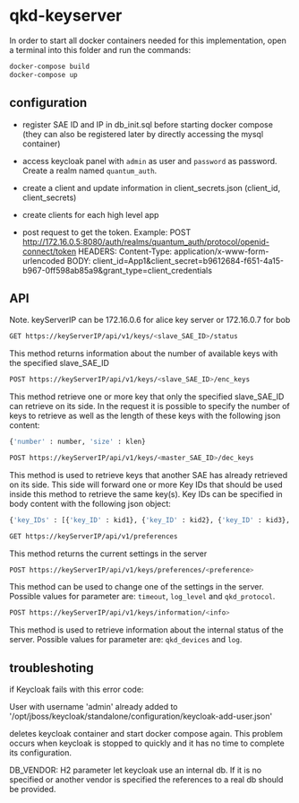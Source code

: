 # qkd-keyserver

In order to start all docker containers needed for this implementation, open a terminal into this folder and run the commands:
```sh
docker-compose build
docker-compose up
```

## configuration

- register SAE ID and IP in db_init.sql before starting docker compose (they can also be registered later by directly accessing the mysql container)

- access keycloak panel with `admin` as user and `password` as password. Create a realm named `quantum_auth`.
- create a client and update information in client_secrets.json (client_id, client_secrets)
- create clients for each high level app
- post request to get the token. Example:
POST http://172.16.0.5:8080/auth/realms/quantum_auth/protocol/openid-connect/token
	HEADERS: Content-Type: application/x-www-form-urlencoded
	BODY: client_id=App1&client_secret=b9612684-f651-4a15-b967-0ff598ab85a9&grant_type=client_credentials


## API
Note. keyServerIP can be 172.16.0.6 for alice key server or 172.16.0.7 for bob

```sh
GET https://keyServerIP/api/v1/keys/<slave_SAE_ID>/status
```
This method returns information about the number of available keys with the specified slave_SAE_ID

```sh
POST https://keyServerIP/api/v1/keys/<slave_SAE_ID>/enc_keys
```
This method retrieve one or more key that only the specified slave_SAE_ID can retrieve on its side. In the request it is possible to specify the number of keys to retrieve as well as the length of these keys with the following json content:
```sh
{'number' : number, 'size' : klen}
```

```sh
POST https://keyServerIP/api/v1/keys/<master_SAE_ID>/dec_keys
```
This method is used to retrieve keys that another SAE has already retrieved on its side. This side will forward one or more Key IDs that should be used inside this method to retrieve the same key(s).
Key IDs can be specified in body content with the following json object:
```sh
{'key_IDs' : [{'key_ID' : kid1}, {'key_ID' : kid2}, {'key_ID' : kid3}, ...]}
```


```sh
GET https://keyServerIP/api/v1/preferences
```
This method returns the current settings in the server

```sh
POST https://keyServerIP/api/v1/keys/preferences/<preference>
```
This method can be used to change one of the settings in the server. Possible values for <preference> parameter are: `timeout`, `log_level` and `qkd_protocol`.

```sh
POST https://keyServerIP/api/v1/keys/information/<info>
```
This method is used to retrieve information about the internal status of the server. Possible values for <info> parameter are: `qkd_devices` and `log`.

## troubleshoting
if Keycloak fails with this error code:

User with username 'admin' already added to '/opt/jboss/keycloak/standalone/configuration/keycloak-add-user.json'

deletes keycloak container and start docker compose again. This problem occurs when keycloak is stopped to quickly and it has no time to complete its configuration.

DB_VENDOR: H2 parameter let keycloak use an internal db. If it is no specified or another vendor is specified the references to a real db should be provided.
